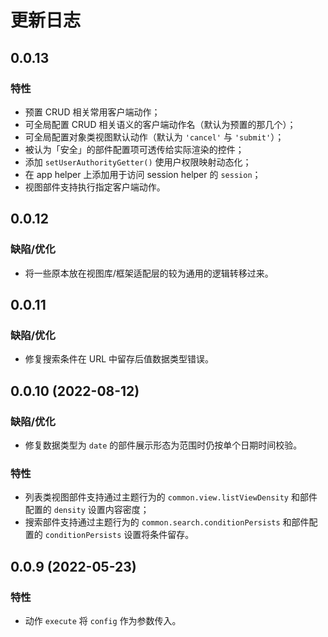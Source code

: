 # 更新日志

## 0.0.13

### 特性

- 预置 CRUD 相关常用客户端动作；
- 可全局配置 CRUD 相关语义的客户端动作名（默认为预置的那几个）；
- 可全局配置对象类视图默认动作（默认为 `'cancel'` 与 `'submit'`）；
- 被认为「安全」的部件配置项可透传给实际渲染的控件；
- 添加 `setUserAuthorityGetter()` 使用户权限映射动态化；
- 在 app helper 上添加用于访问 session helper 的 `session`；
- 视图部件支持执行指定客户端动作。

## 0.0.12

### 缺陷/优化

- 将一些原本放在视图库/框架适配层的较为通用的逻辑转移过来。

## 0.0.11

### 缺陷/优化

- 修复搜索条件在 URL 中留存后值数据类型错误。

## 0.0.10 (2022-08-12)

### 缺陷/优化

- 修复数据类型为 `date` 的部件展示形态为范围时仍按单个日期时间校验。

### 特性

- 列表类视图部件支持通过主题行为的 `common.view.listViewDensity` 和部件配置的 `density` 设置内容密度；
- 搜索部件支持通过主题行为的 `common.search.conditionPersists` 和部件配置的 `conditionPersists` 设置将条件留存。

## 0.0.9 (2022-05-23)

### 特性

- 动作 `execute` 将 `config` 作为参数传入。
